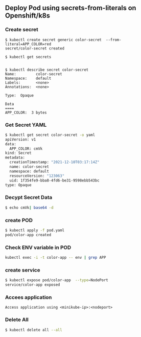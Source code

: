 ## Deploy Pod using secrets-from-literals on Openshift/k8s

### Create secret
```
$ kubectl create secret generic color-secret  --from-literal=APP_COLOR=red
secret/color-secret created

$ kubectl get secrets 


$ kubectl describe secret color-secret 
Name:         color-secret
Namespace:    default
Labels:       <none>
Annotations:  <none>

Type:  Opaque

Data
====
APP_COLOR:  3 bytes

```
### Get Secret YAML
```bash
$ kubectl get secret color-secret -o yaml
apiVersion: v1
data:
  APP_COLOR: cmVk
kind: Secret
metadata:
  creationTimestamp: "2021-12-10T03:17:14Z"
  name: color-secret
  namespace: default
  resourceVersion: "123063"
  uid: 1f354fe9-bba8-4fd6-be31-9598ebb543bc
type: Opaque
```

### Decypt Secret Data
```bash
$ echo cmVk| base64 -d
```

### create POD
```bash
$ kubectl apply -f pod.yaml 
pod/color-app created
```
### Check ENV variable in POD
```bash
kubectl exec -i -t color-app -- env | grep APP
```

### create service
```bash
$ kubectl expose pod/color-app  --type=NodePort
service/color-app exposed
```

###  Accees application
```
Access application using <minikube-ip>:<nodeport>
```
  ### Delete All
```bash
$ kubectl delete all --all
```